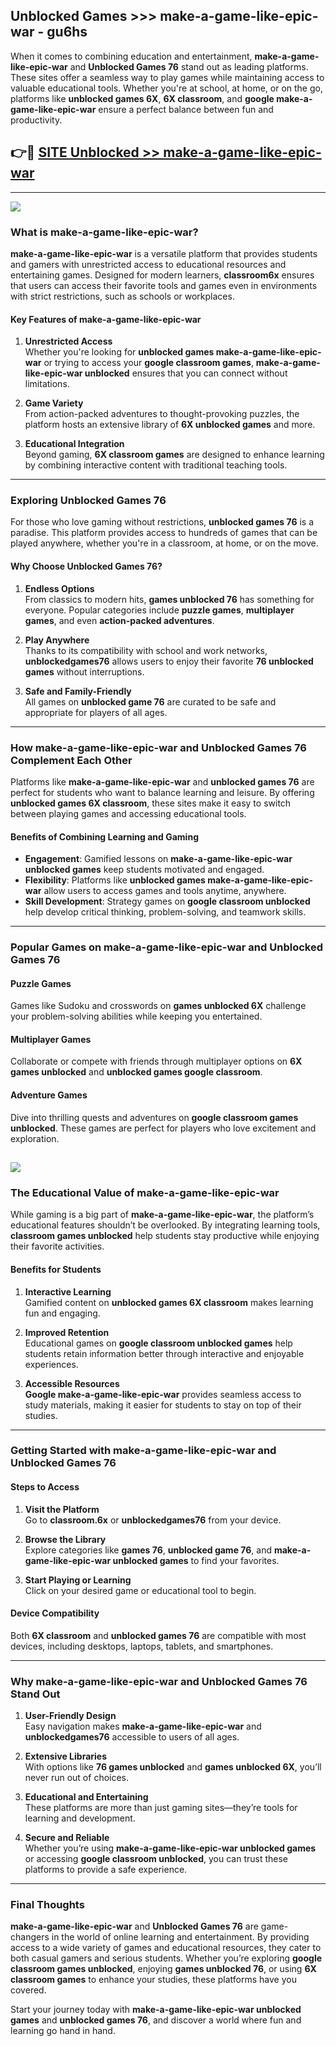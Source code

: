 ## Unblocked Games >>> make-a-game-like-epic-war - gu6hs 

When it comes to combining education and entertainment, **make-a-game-like-epic-war** and **Unblocked Games 76** stand out as leading platforms. These sites offer a seamless way to play games while maintaining access to valuable educational tools. Whether you're at school, at home, or on the go, platforms like **unblocked games 6X**, **6X classroom**, and **google make-a-game-like-epic-war** ensure a perfect balance between fun and productivity.
## 👉🔴 [SITE Unblocked >> make-a-game-like-epic-war](http://premium.freeplayer.one?title=make-a-game-like-epic-war&ref=22JU)
---
<a href="http://premium.freeplayer.one?title=make-a-game-like-epic-war&ref=22JU/"><img src="https://github.com/user-attachments/assets/438f12ca-57a4-47a3-8ead-c64da593a1e5"/></a>
### What is make-a-game-like-epic-war?  

**make-a-game-like-epic-war** is a versatile platform that provides students and gamers with unrestricted access to educational resources and entertaining games. Designed for modern learners, **classroom6x** ensures that users can access their favorite tools and games even in environments with strict restrictions, such as schools or workplaces.  

#### Key Features of make-a-game-like-epic-war  

1. **Unrestricted Access**  
   Whether you're looking for **unblocked games make-a-game-like-epic-war** or trying to access your **google classroom games**, **make-a-game-like-epic-war unblocked** ensures that you can connect without limitations.  

2. **Game Variety**  
   From action-packed adventures to thought-provoking puzzles, the platform hosts an extensive library of **6X unblocked games** and more.  

3. **Educational Integration**  
   Beyond gaming, **6X classroom games** are designed to enhance learning by combining interactive content with traditional teaching tools.  



---

### Exploring Unblocked Games 76  

For those who love gaming without restrictions, **unblocked games 76** is a paradise. This platform provides access to hundreds of games that can be played anywhere, whether you're in a classroom, at home, or on the move.  

#### Why Choose Unblocked Games 76?  

1. **Endless Options**  
   From classics to modern hits, **games unblocked 76** has something for everyone. Popular categories include **puzzle games**, **multiplayer games**, and even **action-packed adventures**.  

2. **Play Anywhere**  
   Thanks to its compatibility with school and work networks, **unblockedgames76** allows users to enjoy their favorite **76 unblocked games** without interruptions.  

3. **Safe and Family-Friendly**  
   All games on **unblocked game 76** are curated to be safe and appropriate for players of all ages.  

---

### How make-a-game-like-epic-war and Unblocked Games 76 Complement Each Other  

Platforms like **make-a-game-like-epic-war** and **unblocked games 76** are perfect for students who want to balance learning and leisure. By offering **unblocked games 6X classroom**, these sites make it easy to switch between playing games and accessing educational tools.  

#### Benefits of Combining Learning and Gaming  

- **Engagement**: Gamified lessons on **make-a-game-like-epic-war unblocked games** keep students motivated and engaged.  
- **Flexibility**: Platforms like **unblocked games make-a-game-like-epic-war** allow users to access games and tools anytime, anywhere.  
- **Skill Development**: Strategy games on **google classroom unblocked** help develop critical thinking, problem-solving, and teamwork skills.  

---

### Popular Games on make-a-game-like-epic-war and Unblocked Games 76  

#### Puzzle Games  

Games like Sudoku and crosswords on **games unblocked 6X** challenge your problem-solving abilities while keeping you entertained.  

#### Multiplayer Games  

Collaborate or compete with friends through multiplayer options on **6X games unblocked** and **unblocked games google classroom**.  

#### Adventure Games  

Dive into thrilling quests and adventures on **google classroom games unblocked**. These games are perfect for players who love excitement and exploration.  

<a href="http://download.freeplayer.one?title=make-a-game-like-epic-war&ref=23D/"><img src="https://github.com/user-attachments/assets/fe0c3e91-c8e1-489c-acf0-e2f614c12fb8"/></a>
---

### The Educational Value of make-a-game-like-epic-war  

While gaming is a big part of **make-a-game-like-epic-war**, the platform’s educational features shouldn’t be overlooked. By integrating learning tools, **classroom games unblocked** help students stay productive while enjoying their favorite activities.  

#### Benefits for Students  

1. **Interactive Learning**  
   Gamified content on **unblocked games 6X classroom** makes learning fun and engaging.  

2. **Improved Retention**  
   Educational games on **google classroom unblocked games** help students retain information better through interactive and enjoyable experiences.  

3. **Accessible Resources**  
   **Google make-a-game-like-epic-war** provides seamless access to study materials, making it easier for students to stay on top of their studies.  

---

### Getting Started with make-a-game-like-epic-war and Unblocked Games 76  

#### Steps to Access  

1. **Visit the Platform**  
   Go to **classroom.6x** or **unblockedgames76** from your device.  

2. **Browse the Library**  
   Explore categories like **games 76**, **unblocked game 76**, and **make-a-game-like-epic-war unblocked games** to find your favorites.  

3. **Start Playing or Learning**  
   Click on your desired game or educational tool to begin.  

#### Device Compatibility  

Both **6X classroom** and **unblocked games 76** are compatible with most devices, including desktops, laptops, tablets, and smartphones.  

---

### Why make-a-game-like-epic-war and Unblocked Games 76 Stand Out  

1. **User-Friendly Design**  
   Easy navigation makes **make-a-game-like-epic-war** and **unblockedgames76** accessible to users of all ages.  

2. **Extensive Libraries**  
   With options like **76 games unblocked** and **games unblocked 6X**, you’ll never run out of choices.  

3. **Educational and Entertaining**  
   These platforms are more than just gaming sites—they’re tools for learning and development.  

4. **Secure and Reliable**  
   Whether you’re using **make-a-game-like-epic-war unblocked games** or accessing **google classroom unblocked**, you can trust these platforms to provide a safe experience.  

---

### Final Thoughts  

**make-a-game-like-epic-war** and **Unblocked Games 76** are game-changers in the world of online learning and entertainment. By providing access to a wide variety of games and educational resources, they cater to both casual gamers and serious students. Whether you’re exploring **google classroom games unblocked**, enjoying **games unblocked 76**, or using **6X classroom games** to enhance your studies, these platforms have you covered.  

Start your journey today with **make-a-game-like-epic-war unblocked games** and **unblocked games 76**, and discover a world where fun and learning go hand in hand.  